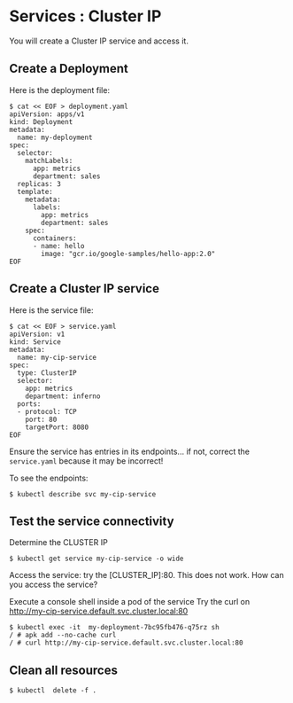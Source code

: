 # Services : Cluster IP

You will create a Cluster IP service and access it.

## Create a Deployment

Here is the deployment file:
```console
$ cat << EOF > deployment.yaml
apiVersion: apps/v1
kind: Deployment
metadata:
  name: my-deployment
spec:
  selector:
    matchLabels:
      app: metrics
      department: sales
  replicas: 3
  template:
    metadata:
      labels:
        app: metrics
        department: sales
    spec:
      containers:
      - name: hello
        image: "gcr.io/google-samples/hello-app:2.0"
EOF
```

## Create a Cluster IP service

Here is the service file:
```console
$ cat << EOF > service.yaml
apiVersion: v1
kind: Service
metadata:
  name: my-cip-service
spec:
  type: ClusterIP
  selector:
    app: metrics
    department: inferno
  ports:
  - protocol: TCP
    port: 80
    targetPort: 8080
EOF
```

Ensure the service has entries in its endpoints... if not, correct the `service.yaml` because it may be incorrect!

To see the endpoints:
```console
$ kubectl describe svc my-cip-service
```

## Test the service connectivity

Determine the CLUSTER IP
```console
$ kubectl get service my-cip-service -o wide
```

Access the service: try the [CLUSTER_IP]:80. This does not work. How can you access the service?

Execute a console shell inside a pod of the service
Try the curl on http://my-cip-service.default.svc.cluster.local:80
```console
$ kubectl exec -it  my-deployment-7bc95fb476-q75rz sh
/ # apk add --no-cache curl
/ # curl http://my-cip-service.default.svc.cluster.local:80
```

## Clean all resources

```console
$ kubectl  delete -f .
```
